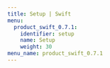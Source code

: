 ```yaml
---
title: Setup | Swift
menu:
  product_swift_0.7.1:
    identifier: setup
    name: Setup
    weight: 30
menu_name: product_swift_0.7.1
---
```


